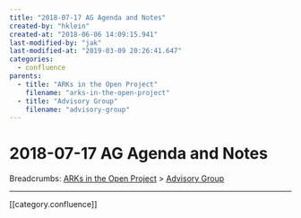 ```yaml
---
title: "2018-07-17 AG Agenda and Notes"
created-by: "hklein"
created-at: "2018-06-06 14:09:15.941"
last-modified-by: "jak"
last-modified-at: "2019-03-09 20:26:41.647"
categories:
  - confluence
parents:
  - title: "ARKs in the Open Project"
    filename: "arks-in-the-open-project"
  - title: "Advisory Group"
    filename: "advisory-group"
---
```


# 2018-07-17 AG Agenda and Notes

Breadcrumbs: [ARKs in the Open Project](arks-in-the-open-project.md) > [Advisory Group](advisory-group.md)


---

[[category.confluence]]
